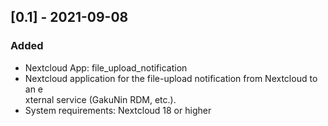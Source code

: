 ## [0.1] - 2021-09-08
### Added
- Nextcloud App: file_upload_notification
- Nextcloud application for the file-upload notification from Nextcloud to an e\
xternal service (GakuNin RDM, etc.).
- System requirements: Nextcloud 18 or higher
